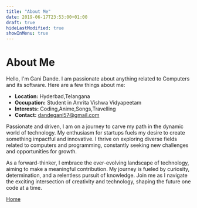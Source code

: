 ```yaml
---
title: "About Me"
date: 2019-06-17T23:53:00+01:00
draft: true
hideLastModified: true
showInMenu: true
---
```


# About Me

Hello, I'm Gani Dande. I am passionate about anything related to Computers and its software. Here are a few things about me:

- **Location:** Hyderbad,Telangana
- **Occupation:** Student in Amrita Vishwa Vidyapeetam
- **Interests:** Coding,Anime,Songs,Travelling
- **Contact:** dandegani57@gmail.com

Passionate and driven, I am on a journey to carve my path in the dynamic world of technology. My enthusiasm for startups fuels my desire to create something impactful and innovative. I thrive on exploring diverse fields related to computers and programming, constantly seeking new challenges and opportunities for growth.

As a forward-thinker, I embrace the ever-evolving landscape of technology, aiming to make a meaningful contribution. My journey is fueled by curiosity, determination, and a relentless pursuit of knowledge. Join me as I navigate the exciting intersection of creativity and technology, shaping the future one code at a time.


[Home](/) <!-- Add this line to create a link to the homepage -->